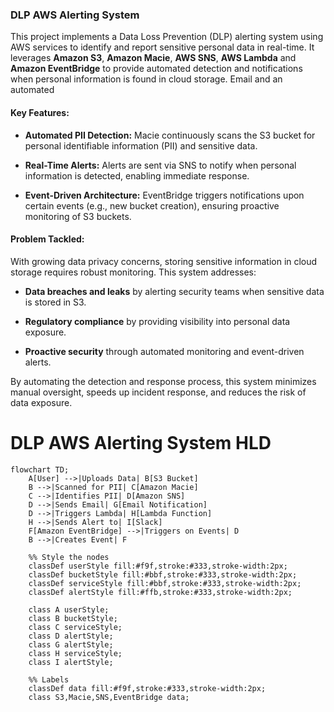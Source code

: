 ### DLP AWS Alerting System

This project implements a Data Loss Prevention (DLP) alerting system using AWS services to identify and report sensitive personal data in real-time. It leverages **Amazon S3**, **Amazon Macie**, **AWS SNS**, **AWS Lambda** and **Amazon EventBridge** to provide automated detection and notifications when personal information is found in cloud storage. Email and an automated 

#### Key Features:

- **Automated PII Detection:** Macie continuously scans the S3 bucket for personal identifiable information (PII) and sensitive data.

- **Real-Time Alerts:** Alerts are sent via SNS to notify when personal information is detected, enabling immediate response.

- **Event-Driven Architecture:** EventBridge triggers notifications upon certain events (e.g., new bucket creation), ensuring proactive monitoring of S3 buckets.

#### Problem Tackled:

With growing data privacy concerns, storing sensitive information in cloud storage requires robust monitoring. This system addresses:

- **Data breaches and leaks** by alerting security teams when sensitive data is stored in S3.

- **Regulatory compliance** by providing visibility into personal data exposure.

- **Proactive security** through automated monitoring and event-driven alerts.

By automating the detection and response process, this system minimizes manual oversight, speeds up incident response, and reduces the risk of data exposure.

# DLP AWS Alerting System HLD

```mermaid
flowchart TD;
    A[User] -->|Uploads Data| B[S3 Bucket]
    B -->|Scanned for PII| C[Amazon Macie]
    C -->|Identifies PII| D[Amazon SNS]
    D -->|Sends Email| G[Email Notification]
    D -->|Triggers Lambda| H[Lambda Function]
    H -->|Sends Alert to| I[Slack]
    F[Amazon EventBridge] -->|Triggers on Events| D
    B -->|Creates Event| F

    %% Style the nodes
    classDef userStyle fill:#f9f,stroke:#333,stroke-width:2px;
    classDef bucketStyle fill:#bbf,stroke:#333,stroke-width:2px;
    classDef serviceStyle fill:#bbf,stroke:#333,stroke-width:2px;
    classDef alertStyle fill:#ffb,stroke:#333,stroke-width:2px;

    class A userStyle;
    class B bucketStyle;
    class C serviceStyle;
    class D alertStyle;
    class G alertStyle;
    class H serviceStyle;
    class I alertStyle;

    %% Labels
    classDef data fill:#f9f,stroke:#333,stroke-width:2px;
    class S3,Macie,SNS,EventBridge data;




